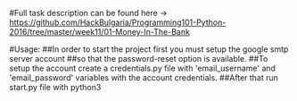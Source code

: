 #Full task description can be found here -> https://github.com/HackBulgaria/Programming101-Python-2016/tree/master/week11/01-Money-In-The-Bank

#Usage:
##In order to start the project first you must setup the google smtp server account
##so that the password-reset option is available.
##To setup the account create a credentials.py file with 'email_username' and 'email_password' variables with the account credentials.
##After that run start.py file with python3
